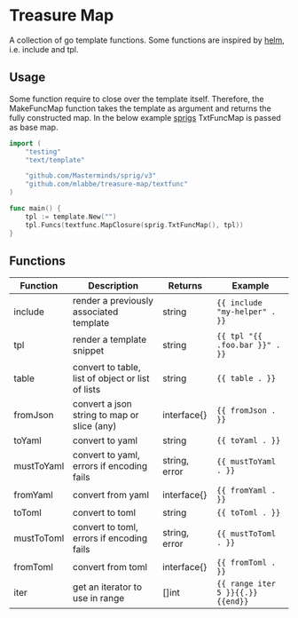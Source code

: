 # Treasure Map

A collection of go template functions. Some functions are inspired by [helm](https://helm.sh/), i.e. include and tpl.

## Usage

Some function require to close over the template itself. Therefore, the MakeFuncMap function takes the template as argument and returns the fully constructed map. In the below example [sprigs](http://masterminds.github.io/sprig/) TxtFuncMap is passed as base map.

```go
import (
    "testing"
    "text/template"

    "github.com/Masterminds/sprig/v3"
    "github.com/mlabbe/treasure-map/textfunc"
)

func main() {
    tpl := template.New("")
    tpl.Funcs(textfunc.MapClosure(sprig.TxtFuncMap(), tpl))
}
```

## Functions

Function    | Description                                         | Returns       | Example
------------|-----------------------------------------------------|---------------|------------------------------
include     | render a previously associated template             | string        | `{{ include "my-helper" . }}`
tpl         | render a template snippet                           | string        | `{{ tpl "{{ .foo.bar }}" . }}`
table       | convert to table, list of object or list of lists   | string        | `{{ table . }}`
fromJson    | convert a json string to map or slice (any)         | interface{}   | `{{ fromJson . }}`
toYaml      | convert to yaml                                     | string        | `{{ toYaml . }}`
mustToYaml  | convert to yaml, errors if encoding fails           | string, error | `{{ mustToYaml . }}`
fromYaml    | convert from yaml                                   | interface{}   | `{{ fromYaml . }}`
toToml      | convert to toml                                     | string        | `{{ toToml . }}`
mustToToml  | convert to toml, errors if encoding fails           | string, error | `{{ mustToToml . }}`
fromToml    | convert from toml                                   | interface{}   | `{{ fromToml . }}`
iter        | get an iterator to use in range                     | []int         | `{{ range iter 5 }}{{.}}{{end}}`

